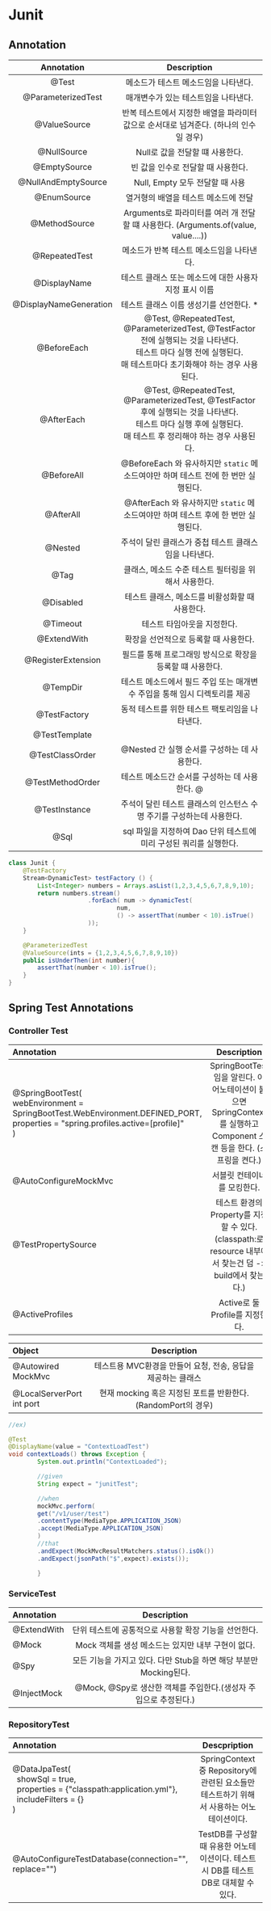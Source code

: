 # Junit

## Annotation
|       Annotation       |                                                            Description                                                             |
|:----------------------:|:----------------------------------------------------------------------------------------------------------------------------------:|
|         @Test          |                                                        메소드가 테스트 메소드임을 나타낸다.                                                        |
|   @ParameterizedTest   |                                                        매개변수가 있는 테스트임을 나타낸다.                                                        |
|      @ValueSource      |                                         반복 테스트에서 지정한 배열을 파라미터 값으로 순서대로 넘겨준다. (하나의 인수일 경우)                                          |
|      @NullSource       |                                                       Null로 값을 전달할 떄  사용한다.                                                        |
|      @EmptySource      |                                                        빈 값을 인수로 전달할 때 사용한다.                                                        |
|  @NullAndEmptySource   |                                                      Null, Empty 모두 전달할 때 사용                                                       |                                                                    @CsvSource                                                                | 테스트 입력값을 Csv로 구성하여 던질 떄 사용한다.
|      @EnumSource       |                                                        열거형의 배열을 테스트 메소드에 전달                                                        |
|     @MethodSource      |                                 Arguments로 파라미터를 여러 개 전달할 떄 사용한다. (Arguments.of(value, value....))                                 |
|     @RepeatedTest      |                                                      메소드가 반복 테스트 메소드임을 나타낸다.                                                       |
|      @DisplayName      |                                                  테스트 클래스 또는 메소드에 대한 사용자 지정 표시 이름                                                   |
| @DisplayNameGeneration |                                                      테스트 클래스 이름 생성기를 선언한다. *                                                       |
|      @BeforeEach       |   @Test, @RepeatedTest, @ParameterizedTest, @TestFactor 전에 실행되는 것을 나타낸다. <br/>테스트 마다 실행 전에 실행된다. <br/> 매 테스트마다 초기화해야 하는 경우 사용된다.   |
|       @AfterEach       | @Test, @RepeatedTest, @ParameterizedTest, @TestFactor 후에 실행되는 것을 나타낸다.  <br/>테스트 마다 실행 후에 실행된다.     <br/> 매 테스트 후 정리해야 하는 경우 사용된다. |
|       @BeforeAll       |                                     @BeforeEach 와 유사하지만 `static` 메소드여야만 하며  테스트 전에 한 번만 실행된다.                                      |
|       @AfterAll        |                                      @AfterEach 와 유사하지만 `static` 메소드여야만 하며  테스트 후에 한 번만 실행된다.                                      |
|        @Nested         |                                                   주석이 달린 클래스가 중첩 테스트 클래스임을 나타낸다.                                                   |
|          @Tag          |                                                   클래스, 메소드 수준 테스트 필터링을 위해서 사용한다.                                                   |
|       @Disabled        |                                                    테스트 클래스, 메소드를 비활성화할 때 사용한다.                                                     |
|        @Timeout        |                                                          테스트 타임아웃을 지정한다.                                                           |
|      @ExtendWith       |                                                       확장을 선언적으로 등록할 때 사용한다.                                                        |
|   @RegisterExtension   |                                                 필드를 통해 프로그래밍 방식으로 확장을 등록할 떄 사용한다.                                                  |
|        @TempDir        |                                             테스트 메소드에서 필드 주입 또는 매개변수 주입을 통해 임시 디렉토리를 제공                                             |
|      @TestFactory      |                                                     동적 테스트를 위한 테스트 팩토리임을 나타낸다.                                                     |
|     @TestTemplate      |                                                                                                                                    |
|    @TestClassOrder     |                                                   @Nested 간 실행 순서를 구성하는 데 사용한다.                                                    |
|    @TestMethodOrder    |                             테스트 메소드간 순서를 구성하는 데 사용한다.                                               @                              |
|     @TestInstance      |                                              주석이 달린 테스트 클래스의 인스턴스 수명 주기를 구성하는데 사용한다.                                               |
|          @Sql              |                                                      sql 파일을 지정하여 Dao 단위 테스트에 미리 구성된 쿼리를 실행한다.                                                                              |

```java
class Junit {
    @TestFactory
    Stream<DynamicTest> testFactory () {
        List<Integer> numbers = Arrays.asList(1,2,3,4,5,6,7,8,9,10);
        return numbers.stream()
                      .forEach( num -> dynamicTest(
                              num,
                              () -> assertThat(number < 10).isTrue()
                      ));
    }

    @ParameterizedTest
    @ValueSource(ints = {1,2,3,4,5,6,7,8,9,10})
    public isUnderThen(int number){
        assertThat(number < 10).isTrue();
    }
}

```



## Spring Test Annotations

### Controller Test
| Annotation                                                                                                                                                    |                                      Description                                      |
|:--------------------------------------------------------------------------------------------------------------------------------------------------------------|:-------------------------------------------------------------------------------------:|
| @SpringBootTest(<br/>webEnvironment = SpringBootTest.WebEnvironment.DEFINED_PORT,<br/> properties = "spring.profiles.active=[profile]"<br/>)                  | SpringBootTest임을 알린다. 이 어노테이션이 붙으면 SpringContext를 실행하고 Component 스캔 등을 한다. (스프링을 켠다.) |
| @AutoConfigureMockMvc                                                                                                                                         |                                    서블릿 컨테이너를 모킹한다.                                    |
| @TestPropertySource                                                                                                                                           |     테스트 환경의 Property를 지정할 수 있다. (classpath:로 resource 내부에서 찾는건 덤 -> build에서 찾는다.)     |
| @ActiveProfiles                                                                                                                                               |                               Active로 둘 Profile를 지정한다.                                |

| Object                        |                 Description                  |
|:------------------------------|:--------------------------------------------:|
| @Autowired<br/>MockMvc             |     테스트용 MVC환경을 만들어 요청, 전송, 응답을 제공하는 클래스     |
| @LocalServerPort<br/>int port | 현재 mocking 혹은 지정된 포트를 반환한다. (RandomPort의 경우) |
 
```java
//ex)

@Test
@DisplayName(value = "ContextLoadTest")
void contextLoads() throws Exception {
        System.out.println("ContextLoaded");

        //given
        String expect = "junitTest";

        //when
        mockMvc.perform(
        get("/v1/user/test")
        .contentType(MediaType.APPLICATION_JSON)
        .accept(MediaType.APPLICATION_JSON)
        )
        //that
        .andExpect(MockMvcResultMatchers.status().isOk())
        .andExpect(jsonPath("$",expect).exists());

        }

```

### ServiceTest
| Annotation  |                 Description                  |
|:------------|:--------------------------------------------:|
| @ExtendWith |        단위 테스트에 공통적으로 사용할 확장 기능을 선언한다.        |
| @Mock       |       Mock 객체를 생성 메소드는 있지만 내부 구현이 없다.        |
| @Spy        | 모든 기능을 가지고 있다. 다만 Stub을 하면 해당 부분만 Mocking된다. |
| @InjectMock |  @Mock, @Spy로 생산한 객체를 주입한다.(생성자 주입으로 추정된다.)  |


### RepositoryTest
| Annotation                                                                                                                                          |                         Descpription                         |
|:----------------------------------------------------------------------------------------------------------------------------------------------------|:------------------------------------------------------------:|
| @DataJpaTest(<br/>&nbsp;&nbsp;showSql = true,<br/>&nbsp;&nbsp;properties = {"classpath:application.yml"},<br/>&nbsp;&nbsp;includeFilters = {}<br/>) | SpringContext 중 Repository에 관련된 요소들만 테스트하기 위해서 사용하는 어노테이션이다. |
| @AutoConfigureTestDatabase(connection="", replace="")                                                                                               |    TestDB를 구성할 때 유용한 어노테이션이다. 테스트 시 DB를 테스트 DB로 대체할 수 있다.    |
